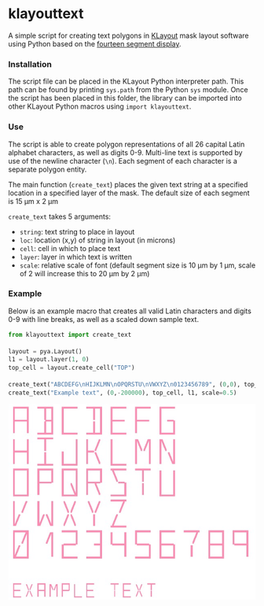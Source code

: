 # klayouttext
A simple script for creating text polygons in [KLayout](https://www.klayout.de/) mask layout software using Python based on the [fourteen segment display](https://en.wikipedia.org/wiki/Fourteen-segment_display). 

### Installation
The script file can be placed in the KLayout Python interpreter path. This path can be found by printing `sys.path` from the Python `sys` module. Once the script has been placed in this folder, the library can be imported into other KLayout Python macros using `import klayouttext`.

### Use
The script is able to create polygon representations of all 26 capital Latin alphabet characters, as well as digits 0-9. Multi-line text is supported by use of the newline character (`\n`). Each segment of each character is a separate polygon entity.

The main function (`create_text`) places the given text string at a specified location in a specified layer of the mask. The default size of each segment is 15 µm x 2 µm

`create_text` takes 5 arguments:
* `string`: text string to place in layout
* `loc`: location (x,y) of string in layout (in microns)
* `cell`: cell in which to place text
* `layer`: layer in which text is written
* `scale`: relative scale of font (default segment size is 10 µm by 1 µm, scale of 2 will increase this to 20 µm by 2 µm)

### Example
Below is an example macro that creates all valid Latin characters and digits 0-9 with line breaks, as well as a scaled down sample text.
```python
from klayouttext import create_text

layout = pya.Layout()
l1 = layout.layer(1, 0)
top_cell = layout.create_cell("TOP")

create_text("ABCDEFG\nHIJKLMN\nOPQRSTU\nVWXYZ\n0123456789", (0,0), top_cell, l1)
create_text("Example text", (0,-200000), top_cell, l1, scale=0.5)
```

![layout](/assets/font.jpg)
